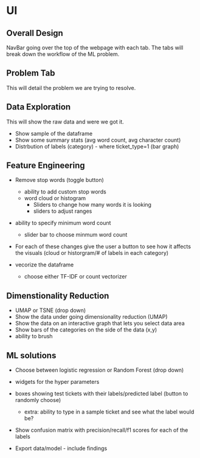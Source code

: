 

# UI

## Overall Design

NavBar going over the top of the webpage with each tab.  The tabs will break down the workflow of the ML problem.


## Problem Tab

This will detail the problem we are trying to resolve.

## Data Exploration

This will show the raw data and were we got it.
- Show sample of the dataframe
- Show some summary stats (avg word count, avg character count)
- Distrbution of labels (category) - where ticket_type=1 (bar graph)

## Feature Engineering
- Remove stop words (toggle button)
	- ability to add custom stop words
	- word cloud or histogram
		- Sliders to change how many words it is looking
		- sliders to adjust ranges
- ability to specify minimum word count
	- slider bar to choose minmum word count

- For each of these changes give the user a button to see how it affects the visuals (cloud or historgram/# of labels in each category) 

- vecorize the dataframe
	- choose either TF-IDF or count vectorizer

## Dimenstionality Reduction
- UMAP or TSNE (drop down)
- Show the data under going dimensionality reduction (UMAP)
- Show the data on an interactive graph that lets you select data area
- Show bars of the categories on the side of the data (x,y)
- ability to brush

## ML solutions
- Choose between logistic regression or Random Forest (drop down)
- widgets for the hyper parameters
- boxes showing test tickets with their labels/predicted label (button to randomly choose)
	- extra: ability to type in a sample ticket and see what the label would be?
- Show confusion matrix with precision/recall/f1 scores for each of the labels

- Export data/model - include findings

